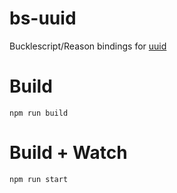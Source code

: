 # bs-uuid

Bucklescript/Reason bindings for [uuid](https://www.npmjs.com/package/uuid)

# Build
```
npm run build
```

# Build + Watch

```
npm run start
```